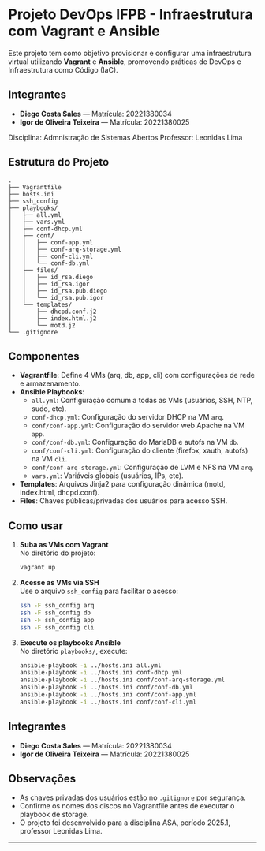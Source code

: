 # Projeto DevOps IFPB - Infraestrutura com Vagrant e Ansible

Este projeto tem como objetivo provisionar e configurar uma infraestrutura virtual utilizando **Vagrant** e **Ansible**, promovendo práticas de DevOps e Infraestrutura como Código (IaC).

## Integrantes

- **Diego Costa Sales** — Matrícula: 20221380034
- **Igor de Oliveira Teixeira** — Matrícula: 20221380025

Disciplina: Admnistração de Sistemas Abertos
Professor: Leonidas Lima

## Estrutura do Projeto

```
.
├── Vagrantfile
├── hosts.ini
├── ssh_config
├── playbooks/
│   ├── all.yml
│   ├── vars.yml
│   ├── conf-dhcp.yml
│   ├── conf/
│   │   ├── conf-app.yml
│   │   ├── conf-arq-storage.yml
│   │   ├── conf-cli.yml
│   │   └── conf-db.yml
│   ├── files/
│   │   ├── id_rsa.diego
│   │   ├── id_rsa.igor
│   │   ├── id_rsa.pub.diego
│   │   └── id_rsa.pub.igor
│   └── templates/
│       ├── dhcpd.conf.j2
│       ├── index.html.j2
│       └── motd.j2
└── .gitignore
```

## Componentes

- **Vagrantfile**: Define 4 VMs (arq, db, app, cli) com configurações de rede e armazenamento.
- **Ansible Playbooks**:
  - `all.yml`: Configuração comum a todas as VMs (usuários, SSH, NTP, sudo, etc).
  - `conf-dhcp.yml`: Configuração do servidor DHCP na VM `arq`.
  - `conf/conf-app.yml`: Configuração do servidor web Apache na VM `app`.
  - `conf/conf-db.yml`: Configuração do MariaDB e autofs na VM `db`.
  - `conf/conf-cli.yml`: Configuração do cliente (firefox, xauth, autofs) na VM `cli`.
  - `conf/conf-arq-storage.yml`: Configuração de LVM e NFS na VM `arq`.
  - `vars.yml`: Variáveis globais (usuários, IPs, etc).
- **Templates**: Arquivos Jinja2 para configuração dinâmica (motd, index.html, dhcpd.conf).
- **Files**: Chaves públicas/privadas dos usuários para acesso SSH.

## Como usar

1. **Suba as VMs com Vagrant**  
   No diretório do projeto:
   ```sh
   vagrant up
   ```

2. **Acesse as VMs via SSH**  
   Use o arquivo `ssh_config` para facilitar o acesso:
   ```sh
   ssh -F ssh_config arq
   ssh -F ssh_config db
   ssh -F ssh_config app
   ssh -F ssh_config cli
   ```

3. **Execute os playbooks Ansible**  
   No diretório `playbooks/`, execute:
   ```sh
   ansible-playbook -i ../hosts.ini all.yml
   ansible-playbook -i ../hosts.ini conf-dhcp.yml
   ansible-playbook -i ../hosts.ini conf/conf-arq-storage.yml
   ansible-playbook -i ../hosts.ini conf/conf-db.yml
   ansible-playbook -i ../hosts.ini conf/conf-app.yml
   ansible-playbook -i ../hosts.ini conf/conf-cli.yml
   ```

## Integrantes

- **Diego Costa Sales** — Matrícula: 20221380034
- **Igor de Oliveira Teixeira** — Matrícula: 20221380025

## Observações

- As chaves privadas dos usuários estão no `.gitignore` por segurança.
- Confirme os nomes dos discos no Vagrantfile antes de executar o playbook de storage.
- O projeto foi desenvolvido para a disciplina ASA, período 2025.1, professor Leonidas Lima.

---
```
